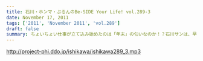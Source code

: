 ```yaml
---
title: 石川・ホンマ・ぶるんのBe-SIDE Your Life! vol.289-3
date: November 17, 2011
tags: ['2011', 'November 2011', 'vol.289']
draft: false
summary: ちょいちょい仕事が立て込み始めたのは「年末」の匂いなのか！？石川サンは、早くもお正月のスジュールが埋まってきているとかいないとか！？NAMAE
---
```


http://project-phi.ddo.jp/ishikawa/ishikawa289_3.mp3
